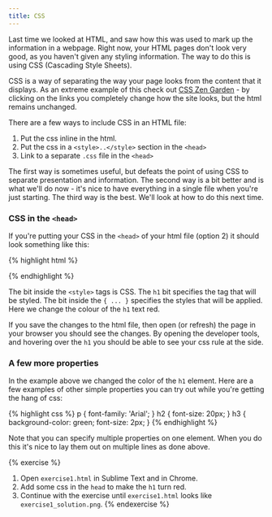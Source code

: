 ```yaml
---
title: CSS
---
```


Last time we looked at HTML, and saw how this was used to mark up the information in a webpage. Right now, your HTML pages don't look very good, as you haven't given any styling information. The way to do this is using CSS (Cascading Style Sheets).

CSS is a way of separating the way your page looks from the content that it displays. As an extreme example of this check out [CSS Zen Garden](http://www.csszengarden.com/) - by clicking on the links you completely change how the site looks, but the html remains unchanged.

There are a few ways to include CSS in an HTML file:

1. Put the css inline in the html.
2. Put the css in a `<style>..</style>` section in the `<head>`
3. Link to a separate `.css` file in the `<head>`

The first way is sometimes useful, but defeats the point of using CSS to separate presentation and information. The second way is a bit better and is what we'll do now - it's nice to have everything in a single file when you're just starting. The third way is the best. We'll look at how to do this next time.

### CSS in the `<head>`

If you're putting your CSS in the `<head>` of your html file (option 2) it should look something like this:

{% highlight html %}
<head>
  <title>Some title</title>
  <style>
    h1 { color: red; }
  </style>
</head>
{% endhighlight %}

The bit inside the `<style>` tags is CSS. The `h1` bit specifies the tag that will be styled. The bit inside the `{ ... }` specifies the styles that will be applied. Here we change the colour of the `h1` text red.

If you save the changes to the html file, then open (or refresh) the page in your browser you should see the changes. By opening the developer tools, and hovering over the `h1` you should be able to see your css rule at the side.

### A few more properties

In the example above we changed the color of the `h1` element. Here are a few examples of other simple properties you can try out while you're getting the hang of css:

{% highlight css %}
p { font-family: 'Arial'; }
h2 { font-size: 20px; }
h3 {
    background-color: green;
    font-size: 2px;
}
{% endhighlight %}

Note that you can specify multiple properties on one element. When you do this it's nice to lay them out on multiple lines as done above.

{% exercise %}
1. Open `exercise1.html` in Sublime Text and in Chrome.
2. Add some css in the `head` to make the `h1` turn red.
3. Continue with the exercise until `exercise1.html` looks like `exercise1_solution.png`.
{% endexercise %}
